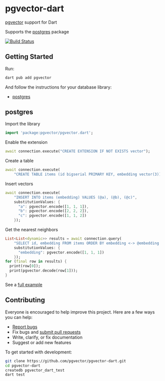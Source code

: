 # pgvector-dart

[pgvector](https://github.com/pgvector/pgvector) support for Dart

Supports the [postgres](https://github.com/isoos/postgresql-dart) package

[![Build Status](https://github.com/pgvector/pgvector-dart/workflows/build/badge.svg?branch=master)](https://github.com/pgvector/pgvector-dart/actions)

## Getting Started

Run:

```sh
dart pub add pgvector
```

And follow the instructions for your database library:

- [postgres](#postgres)

## postgres

Import the library

```dart
import 'package:pgvector/pgvector.dart';
```

Enable the extension

```dart
await connection.execute("CREATE EXTENSION IF NOT EXISTS vector");
```

Create a table

```dart
await connection.execute(
    "CREATE TABLE items (id bigserial PRIMARY KEY, embedding vector(3))");
```

Insert vectors

```dart
await connection.execute(
    "INSERT INTO items (embedding) VALUES (@a), (@b), (@c)",
    substitutionValues: {
      "a": pgvector.encode([1, 1, 1]),
      "b": pgvector.encode([2, 2, 2]),
      "c": pgvector.encode([1, 1, 2])
    });
```

Get the nearest neighbors

```dart
List<List<dynamic>> results = await connection.query(
    "SELECT id, embedding FROM items ORDER BY embedding <-> @embedding LIMIT 5",
    substitutionValues: {
      "embedding": pgvector.encode([1, 1, 1])
    });
for (final row in results) {
  print(row[0]);
  print(pgvector.decode(row[1]));
}
```

See a [full example](test/postgres_test.dart)

## Contributing

Everyone is encouraged to help improve this project. Here are a few ways you can help:

- [Report bugs](https://github.com/pgvector/pgvector-dart/issues)
- Fix bugs and [submit pull requests](https://github.com/pgvector/pgvector-dart/pulls)
- Write, clarify, or fix documentation
- Suggest or add new features

To get started with development:

```sh
git clone https://github.com/pgvector/pgvector-dart.git
cd pgvector-dart
createdb pgvector_dart_test
dart test
```
